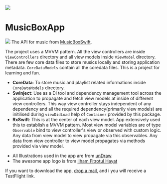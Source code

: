 ![](https://i.imgur.com/mX7lW5a.png)
#  MusicBoxApp
![](https://i.imgur.com/kR0odmq.png)
The API for music from [MusicBoxSwift](https://github.com/darkCavalier11/MusicBoxSwift).

The project uses a MVVM pattern. All the view controllers are inside `ViewControllers` directory and all view models inside `ViewModel` directory. There are few core data files to store musics locally and storing application metadata. `CoreDataModels` contain all the coredata files. This is a project for learning and fun. 

- **CoreData**: To store music and playlist related informations inside `CoreDataModels` directory.
- **Swinject**: Use as a DI tool and dependency management tool across the application to propagate and fetch view models at inside of different view controllers. This way view controller stays independent of any dependency and all the required dependency(primarily view models) are initilised during `viewDidLoad` help of `Container` provided by this package.
- **RxSwift**: This is at the center of each view model. App extensively used this to establish a MVVM pattern. Most view model variables are of type `Observable` bind to view controller's view or observed with custom logic. Any data from view model to view propagate via this observables. Any data from view controller to view model propagates via methods provided via view model. 

* All Illustrations used in the app are from [unDraw](https://undraw.co/).
* The awesome app logo is from [Ilham Fitrotul Hayat](https://www.flaticon.com/authors/ilham-fitrotul-hayat)

If you want to download the app, [drop a mail](mailto://sumit.pradhan65@gmail.com), and i you will receive a TestFlight link.